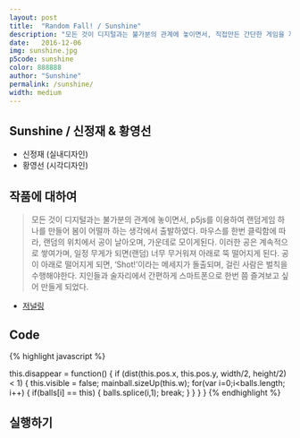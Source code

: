 ```yaml
---
layout: post
title:  "Random Fall! / Sunshine"
description: "모든 것이 디지털과는 불가분의 관계에 놓이면서, 직접만든 간단한 게임을 지인과 즐겨보고자 하는 마음에 만들게되었다. "
date:   2016-12-06
img: sunshine.jpg
p5code: sunshine
color: 888888
author: "Sunshine"
permalink: /sunshine/
width: medium
---
```

## Sunshine / 신정재 & 황영선
- 신정재 (실내디자인)
- 황영선 (시각디자인)


## 작품에 대하여

<blockquote>
모든 것이 디지털과는 불가분의 관계에 놓이면서, p5js를 이용하여 랜덤게임 하나를 만들어 봄이 어떨까 하는 생각에서 출발하였다.
마우스를 한번 클릭함에 따라, 랜덤의 위치에서 공이 날아오며,  가운데로 모이게된다. 이러한 공은 계속적으로 쌓여가며, 일정 무게가 되면(랜덤) 너무 무거워져 아래로 뚝 떨어지게 된다.
공이 아래로 떨어지게 되면, ‘Shot!’이라는 메세지가 돌출되며, 걸린 사람은 벌칙을 수행해야한다.
지인들과 술자리에서 간편하게 스마트폰으로 한번 쯤 즐겨보고 싶어 만들게 되었다.
</blockquote>

- [저널링](https://docs.google.com/document/d/1sPc8DDnfUqcceJvhrOQ6fYO4OrUDmwsv700EvqRvgH8/edit)

## Code
{% highlight javascript %}

this.disappear = function() {
      if (dist(this.pos.x, this.pos.y, width/2, height/2) < 1) {
        this.visible = false;
        mainball.sizeUp(this.w);
        for(var i=0;i<balls.length; i++) {
            if(balls[i] == this) {
              balls.splice(i,1);
              break;
            }
        }
      }
    }
{% endhighlight %}



## 실행하기
